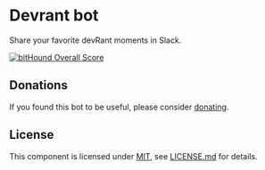 # Devrant bot

Share your favorite devRant moments in Slack.

[![bitHound Overall Score](https://www.bithound.io/github/nblackburn/devrant-bot/badges/score.svg)](https://www.bithound.io/github/nblackburn/devrant-bot)

## Donations

If you found this bot to be useful, please consider [donating](https://paypal.me/nblackburn).

## License

This component is licensed under [MIT](http://opensource.org/licenses/mit), see [LICENSE.md](LICENSE.md) for details.
